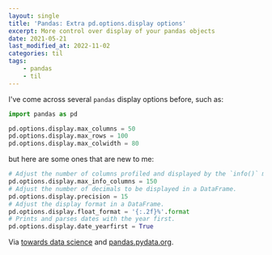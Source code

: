 ```yaml
---
layout: single
title: 'Pandas: Extra pd.options.display options'
excerpt: More control over display of your pandas objects
date: 2021-05-21
last_modified_at: 2022-11-02
categories: til
tags:
    - pandas
    - til
---
```


I've come across several `pandas` display options before, such as:

```python
import pandas as pd

pd.options.display.max_columns = 50
pd.options.display.max_rows = 100
pd.options.display.max_colwidth = 80
```

but here are some ones that are new to me:

```python
# Adjust the number of columns profiled and displayed by the `info()` method.
pd.options.display.max_info_columns = 150
# Adjust the number of decimals to be displayed in a DataFrame.
pd.options.display.precision = 15
# Adjust the display format in a DataFrame.
pd.options.display.float_format = '{:.2f}%'.format
# Prints and parses dates with the year first.
pd.options.display.date_yearfirst = True
```

Via [towards data science](https://towardsdatascience.com/6-pandas-display-options-you-should-memories-84adf8887bc3)
and [pandas.pydata.org](https://pandas.pydata.org/pandas-docs/stable/user_guide/options.html#available-options).
